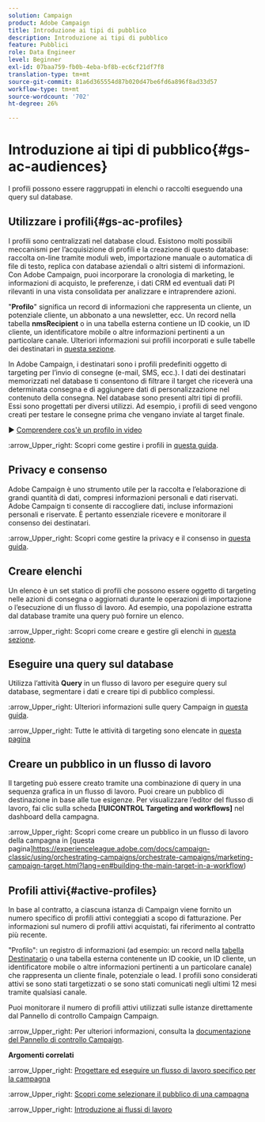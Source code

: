 ```yaml
---
solution: Campaign
product: Adobe Campaign
title: Introduzione ai tipi di pubblico
description: Introduzione ai tipi di pubblico
feature: Pubblici
role: Data Engineer
level: Beginner
exl-id: 07baa759-fb0b-4eba-bf8b-ec6cf21df7f8
translation-type: tm+mt
source-git-commit: 81a6d365554d87b020d47be6fd6a896f8ad33d57
workflow-type: tm+mt
source-wordcount: '702'
ht-degree: 26%

---
```


# Introduzione ai tipi di pubblico{#gs-ac-audiences}

I profili possono essere raggruppati in elenchi o raccolti eseguendo una query sul database.

## Utilizzare i profili{#gs-ac-profiles}

I profili sono centralizzati nel database cloud. Esistono molti possibili meccanismi per l’acquisizione di profili e la creazione di questo database: raccolta on-line tramite moduli web, importazione manuale o automatica di file di testo, replica con database aziendali o altri sistemi di informazioni. Con Adobe Campaign, puoi incorporare la cronologia di marketing, le informazioni di acquisto, le preferenze, i dati CRM ed eventuali dati PI rilevanti in una vista consolidata per analizzare e intraprendere azioni.

&quot;**Profilo**&quot; significa un record di informazioni che rappresenta un cliente, un potenziale cliente, un abbonato a una newsletter, ecc.
Un record nella tabella **nmsRecipient** o in una tabella esterna contiene un ID cookie, un ID cliente, un identificatore mobile o altre informazioni pertinenti a un particolare canale. Ulteriori informazioni sui profili incorporati e sulle tabelle dei destinatari in [questa sezione](../dev/datamodel.md#ootb-profiles).

In Adobe Campaign, i destinatari sono i profili predefiniti oggetto di targeting per l’invio di consegne (e-mail, SMS, ecc.). I dati dei destinatari memorizzati nel database ti consentono di filtrare il target che riceverà una determinata consegna e di aggiungere dati di personalizzazione nel contenuto della consegna. Nel database sono presenti altri tipi di profili. Essi sono progettati per diversi utilizzi. Ad esempio, i profili di seed vengono creati per testare le consegne prima che vengano inviate al target finale.

:arrow_forward: [Comprendere cos&#39;è un profilo in video](https://video.tv.adobe.com/v/35611?quality=12)

:arrow_Upper_right: Scopri come gestire i profili in [questa guida](https://experienceleague.adobe.com/docs/campaign-classic/using/getting-started/profile-management/about-profiles.html).

## Privacy e consenso

Adobe Campaign è uno strumento utile per la raccolta e l’elaborazione di grandi quantità di dati, compresi informazioni personali e dati riservati.  Adobe Campaign ti consente di raccogliere dati, incluse informazioni personali e riservate. È pertanto essenziale ricevere e monitorare il consenso dei destinatari.

:arrow_Upper_right: Scopri come gestire la privacy e il consenso in [questa guida](https://experienceleague.corp.adobe.com/docs/campaign-classic/using/getting-started/privacy/privacy-and-recommendations.html).


## Creare elenchi

Un elenco è un set statico di profili che possono essere oggetto di targeting nelle azioni di consegna o aggiornati durante le operazioni di importazione o l’esecuzione di un flusso di lavoro. Ad esempio, una popolazione estratta dal database tramite una query può fornire un elenco.

:arrow_Upper_right: Scopri come creare e gestire gli elenchi in [questa sezione](https://experienceleague.adobe.com/docs/campaign-classic/using/getting-started/profile-management/creating-and-managing-lists.html).

## Eseguire una query sul database

Utilizza l’attività **Query** in un flusso di lavoro per eseguire query sul database, segmentare i dati e creare tipi di pubblico complessi.

:arrow_Upper_right: Ulteriori informazioni sulle query Campaign in [questa guida](https://experienceleague.adobe.com/docs/campaign-classic/using/automating-with-workflows/introduction/targeting-data.html).

:arrow_Upper_right: Tutte le attività di targeting sono elencate in [questa pagina](https://experienceleague.adobe.com/docs/campaign-classic/using/automating-with-workflows/targeting-activities/about-targeting-activities.html)

## Creare un pubblico in un flusso di lavoro

Il targeting può essere creato tramite una combinazione di query in una sequenza grafica in un flusso di lavoro. Puoi creare un pubblico di destinazione in base alle tue esigenze. Per visualizzare l’editor del flusso di lavoro, fai clic sulla scheda **[!UICONTROL Targeting and workflows]** nel dashboard della campagna.

:arrow_Upper_right: Scopri come creare un pubblico in un flusso di lavoro della campagna in [questa pagina]https://experienceleague.adobe.com/docs/campaign-classic/using/orchestrating-campaigns/orchestrate-campaigns/marketing-campaign-target.html?lang=en#building-the-main-target-in-a-workflow)


## Profili attivi{#active-profiles}

In base al contratto, a ciascuna istanza di Campaign viene fornito un numero specifico di profili attivi conteggiati a scopo di fatturazione. Per informazioni sul numero di profili attivi acquistati, fai riferimento al contratto più recente.

&quot;Profilo&quot;: un registro di informazioni (ad esempio: un record nella [tabella Destinatario](../dev/datamodel.md) o una tabella esterna contenente un ID cookie, un ID cliente, un identificatore mobile o altre informazioni pertinenti a un particolare canale) che rappresenta un cliente finale, potenziale o lead. I profili sono considerati attivi se sono stati targetizzati o se sono stati comunicati negli ultimi 12 mesi tramite qualsiasi canale.

Puoi monitorare il numero di profili attivi utilizzati sulle istanze direttamente dal Pannello di controllo Campaign Campaign.

:arrow_Upper_right: Per ulteriori informazioni, consulta la [documentazione del Pannello di controllo Campaign](https://docs.adobe.com/content/help/en/control-panel/using/performance-monitoring/active-profiles-monitoring.html).


**Argomenti correlati**

:arrow_Upper_right: [Progettare ed eseguire un flusso di lavoro specifico per la campagna](https://experienceleague.adobe.com/docs/campaign-classic/using/automating-with-workflows/introduction/building-a-workflow.html)

:arrow_Upper_right: [Scopri come selezionare il pubblico di una campagna](https://experienceleague.adobe.com/docs/campaign-classic/using/orchestrating-campaigns/orchestrate-campaigns/marketing-campaign-target.html)

:arrow_Upper_right: [Introduzione ai flussi di lavoro](https://experienceleague.adobe.com/docs/campaign-classic/using/automating-with-workflows/introduction/about-workflows.html)
